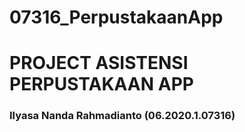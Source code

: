 # 07316_PerpustakaanApp
<h1> PROJECT ASISTENSI PERPUSTAKAAN APP </h1>
<h3> Ilyasa Nanda Rahmadianto (06.2020.1.07316) </h3>
